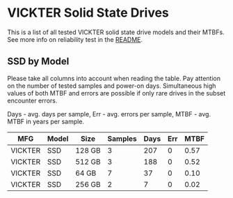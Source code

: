 VICKTER Solid State Drives
==========================

This is a list of all tested VICKTER solid state drive models and their MTBFs. See
more info on reliability test in the [README](https://github.com/bsdhw/SMART).

SSD by Model
------------

Please take all columns into account when reading the table. Pay attention on the
number of tested samples and power-on days. Simultaneous high values of both MTBF
and errors are possible if only rare drives in the subset encounter errors.

Days - avg. days per sample,
Err  - avg. errors per sample,
MTBF - avg. MTBF in years per sample.

| MFG       | Model              | Size   | Samples | Days  | Err   | MTBF |
|-----------|--------------------|--------|---------|-------|-------|------|
| VICKTER   | SSD                | 128 GB | 3       | 207   | 0     | 0.57   |
| VICKTER   | SSD                | 512 GB | 3       | 188   | 0     | 0.52   |
| VICKTER   | SSD                | 64 GB  | 7       | 37    | 0     | 0.10   |
| VICKTER   | SSD                | 256 GB | 2       | 7     | 0     | 0.02   |
